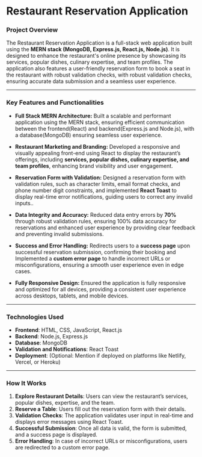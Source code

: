 # Restaurant Reservation Application

### Project Overview
The Restaurant Reservation Application is a full-stack web application built using the **MERN stack (MongoDB, Express.js, React.js, Node.js)**. It is designed to enhance the restaurant's online presence by showcasing its services, popular dishes, culinary expertise, and team profiles. The application also features a user-friendly reservation form to book a seat in the restaurant with robust validation checks, with robust validation checks, ensuring accurate data submission and a seamless user experience.

---
### Key Features and Functionalities
- **Full Stack MERN Architecture:** Built a scalable and performant application using the MERN stack, ensuring efficient communication between the frontend(React) and backend(Express.js and Node.js), with a database(MongoDB) ensuring seamless user experience.
   
- **Restaurant Marketing and Branding:** Developed a responsive and visually appealing front-end using React to display the restaurant’s offerings, including **services, popular dishes, culinary expertise, and team profiles**, enhancing brand visibility and user engagement.

- **Reservation Form with Validation:** Designed a reservation form with validation rules, such as character limits, email format checks, and phone number digit constraints, and implemented **React Toast** to display real-time error notifications, guiding users to correct any invalid inputs..
   
- **Data Integrity and Accuracy:** Reduced data entry errors by **70%** through robust validation rules, ensuring 100% data accuracy for reservations and enhanced user experience by providing clear feedback and preventing invalid submissions.
  
- **Success and Error Handling:** Redirects users to a **success page** upon successful reservation submission, confirming their booking and Implemented a **custom error page** to handle incorrect URLs or misconfigurations, ensuring a smooth user experience even in edge cases.

- **Fully Responsive Design:** Ensured the application is fully responsive and optimized for all devices, providing a consistent user experience across desktops, tablets, and mobile devices.

---
### **Technologies Used**
- **Frontend**: HTML, CSS, JavaScript, React.js  
- **Backend**: Node.js, Express.js  
- **Database**: MongoDB  
- **Validation and Notifications**: React Toast  
- **Deployment**: (Optional: Mention if deployed on platforms like Netlify, Vercel, or Heroku)  

--- 
### **How It Works**
1. **Explore Restaurant Details**: Users can view the restaurant’s services, popular dishes, expertise, and the team.  
2. **Reserve a Table**: Users fill out the reservation form with their details.  
3. **Validation Checks**: The application validates user input in real-time and displays error messages using React Toast.  
4. **Successful Submission**: Once all data is valid, the form is submitted, and a success page is displayed.  
5. **Error Handling**: In case of incorrect URLs or misconfigurations, users are redirected to a custom error page. 
